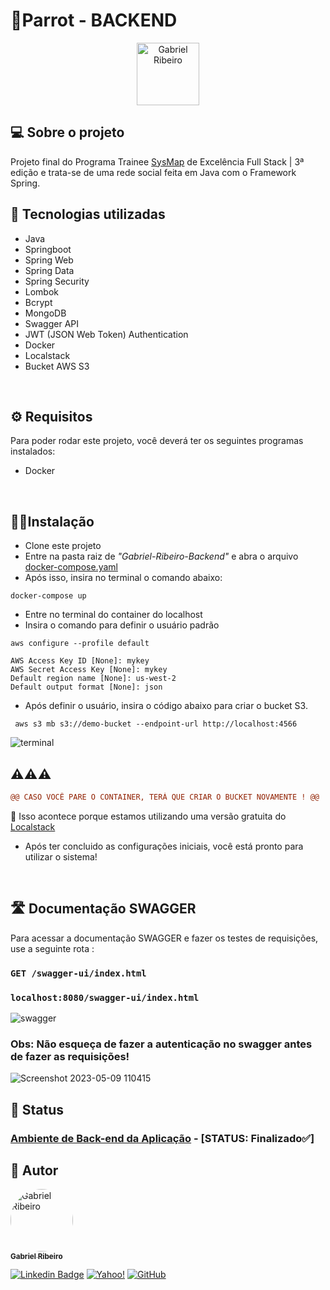 # 🦜Parrot - BACKEND
<p align="center">
 <img  src="https://user-images.githubusercontent.com/80289718/208725397-62059674-482d-4a24-87ed-a13a0d36f88a.png" width="100px;" alt="Gabriel Ribeiro"/>
</p>

## 💻 Sobre o projeto
 Projeto final do Programa Trainee [SysMap](https://sysmap.com.br) de Excelência Full Stack | 3ª edição e trata-se de uma rede social feita em Java com o Framework Spring.

## 🧰 Tecnologias utilizadas

* Java
* Springboot
* Spring Web
* Spring Data
* Spring Security
* Lombok
* Bcrypt
* MongoDB
* Swagger API
* JWT (JSON Web Token) Authentication
* Docker
* Localstack
* Bucket AWS S3

<br>

## ⚙ Requisitos
 Para poder rodar este projeto, você deverá ter os seguintes programas instalados:
 - Docker
  
  <br>

## 👩‍💻Instalação

  * Clone este projeto
  * Entre na pasta raiz de <i>"Gabriel-Ribeiro-Backend"</i> e abra o arquivo <a href="https://github.com/bc-fullstack-03/Gabriel-Ribeiro-Backend/blob/main/docker-compose.yaml">docker-compose.yaml</a>
  * Após isso, insira no terminal o comando abaixo:

```
docker-compose up
```
 * Entre no terminal do container do localhost
 * Insira o comando para definir o usuário padrão 
 ```
aws configure --profile default
```
 ```
 AWS Access Key ID [None]: mykey
AWS Secret Access Key [None]: mykey
Default region name [None]: us-west-2
Default output format [None]: json
 ```

* Após definir o usuário, insira o código abaixo para criar o bucket S3.
```
 aws s3 mb s3://demo-bucket --endpoint-url http://localhost:4566
 ```
 
 ![terminal](https://user-images.githubusercontent.com/80289718/236905442-d81e9d9f-0035-48ce-816a-6e0506f0cdc1.jpg)

## ⚠️⚠️⚠️
  ```diff
@@ CASO VOCÊ PARE O CONTAINER, TERÁ QUE CRIAR O BUCKET NOVAMENTE ! @@
```
 🚏 Isso acontece porque estamos utilizando uma versão gratuita do [Localstack](https://localstack.cloud) </h3> 
  
* Após ter concluido as configurações iniciais, você está pronto para utilizar o sistema!

 <br>

## 🛣 Documentação SWAGGER
  Para acessar  a documentação SWAGGER e fazer os testes de requisições, use a seguinte rota :
###  ```GET /swagger-ui/index.html```
###  ```localhost:8080/swagger-ui/index.html```

![swagger](https://user-images.githubusercontent.com/80289718/236886929-2b8c53a6-291a-470e-addf-f2cd8a12befe.png)
### Obs: Não esqueça de fazer a autenticação no swagger antes de fazer as requisições!
![Screenshot 2023-05-09 110415](https://github.com/bc-fullstack-03/Gabriel-Ribeiro-Backend/assets/80289718/1edaff42-5d46-4e15-bee6-ff8dd479563f)

 ## :construction: Status 
 ### __**<u>Ambiente de Back-end da Aplicação**</u>__ - [STATUS: Finalizado✅]  
 
## 🦸 Autor

<a href="https://github.com/Gahbr">
 <img style="border-radius: 50%;" src="https://avatars.githubusercontent.com/u/80289718?v=4" width="100px;" alt="Gabriel Ribeiro"/>
 <br />
 <sub><b>Gabriel Ribeiro</b></sub></a> <a href="https://github.com/Gahbr" title="github"></a>
 <br />

[![Linkedin Badge](https://img.shields.io/badge/-Gabriel-blue?style=flat-square&logo=Linkedin&logoColor=white&link=https://www.linkedin.com/in/gabriellribeiro1/)](https://www.linkedin.com/in/gabriellribeiro1/)
[![Yahoo!](https://img.shields.io/badge/Yahoo!-6001D2?style=flat-square&logo=Yahoo!&logoColor=white)](mailto:gabriell.ribeiro@yahoo.com)
[![GitHub](https://img.shields.io/badge/Gahbr-%23121011.svg?style=flat-square&logo=github&logoColor=white)](https://github.com/Gahbr)
